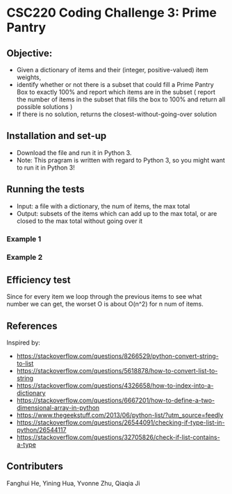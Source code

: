 # CSC220 Coding Challenge 3: Prime Pantry
## Objective: 
- Given a dictionary of items and their (integer, positive-valued) item weights, 
- identify whether or not there is a subset that could fill a Prime Pantry Box to exactly 100% and report which items are in the subset ( report the number of items in the subset that fills the box to 100% and return all possible solutions )
- If there is no solution, returns the closest-without-going-over solution

## Installation and set-up
- Download the file and run it in Python 3. 
- Note: This pragram is written with regard to Python 3, so you might want to run it in Python 3!

## Running the tests
- Input: a file with a dictionary, the num of items, the max total
- Output: subsets of the items which can add up to the max total, or are closed to the max total without going over it

### Example 1 

### Example 2

## Efficiency test
Since for every item we loop through the previous items to see what number we can get, the worset O is about O(n^2) for n num of items.

## References
Inspired by:
- https://stackoverflow.com/questions/8266529/python-convert-string-to-list
- https://stackoverflow.com/questions/5618878/how-to-convert-list-to-string
- https://stackoverflow.com/questions/4326658/how-to-index-into-a-dictionary
- https://stackoverflow.com/questions/6667201/how-to-define-a-two-dimensional-array-in-python
- https://www.thegeekstuff.com/2013/06/python-list/?utm_source=feedly
- https://stackoverflow.com/questions/26544091/checking-if-type-list-in-python/26544117
- https://stackoverflow.com/questions/32705826/check-if-list-contains-a-type

## Contributers
Fanghui He, Yining Hua, Yvonne Zhu, Qiaqia Ji
